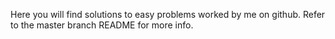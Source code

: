 Here you will find solutions to easy problems worked by me on github. Refer to the master branch README for more info.
